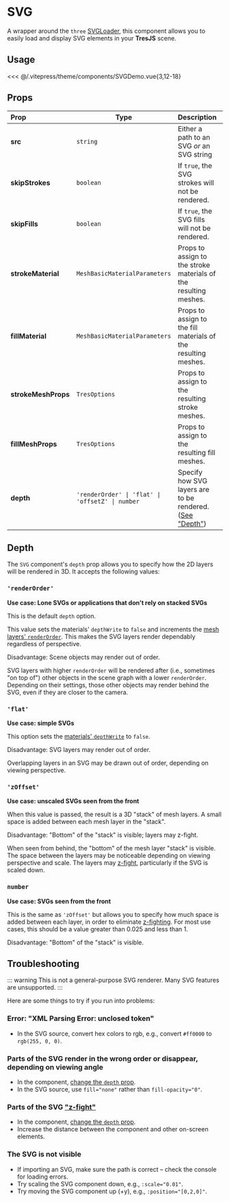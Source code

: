 # SVG <Badge type="warning" text="^3.3.0" />

<DocsDemo>
  <SVGDemo />
</DocsDemo>

A wrapper around the `three` [SVGLoader](https://threejs.org/examples/?q=sv#webgl_loader_svg), this component allows you to easily load and display SVG elements in your **TresJS** scene. 

## Usage

<<< @/.vitepress/theme/components/SVGDemo.vue{3,12-18}

## Props

| Prop                | Type                                             | Description                                                        | Default       |
| :------------------ | -------------------------------------------------| :----------------------------------------------------------------- | ------------- |
| **src**             | `string`                                         | Either a path to an SVG *or* an SVG string                         |               |
| **skipStrokes**     | `boolean`                                        | If `true`, the SVG strokes will not be rendered.                   | `false`       |
| **skipFills**       | `boolean`                                        | If `true`, the SVG fills will not be rendered.                     | `false`       |
| **strokeMaterial**  | `MeshBasicMaterialParameters`                    | Props to assign to the stroke materials of the resulting meshes.   | `undefined`   |
| **fillMaterial**    | `MeshBasicMaterialParameters`                    | Props to assign to the fill materials of the resulting meshes.     | `undefined`   |
| **strokeMeshProps** | `TresOptions`                                    | Props to assign to the resulting stroke meshes.                    | `undefined`   |
| **fillMeshProps**   | `TresOptions`                                    | Props to assign to the resulting fill meshes.                      | `undefined`   |
| **depth**           | `'renderOrder' \| 'flat' \| 'offsetZ' \| number` | Specify how SVG layers are to be rendered. ([See "Depth"](#depth)) | `renderOrder` |

## Depth

The `SVG` component's `depth` prop allows you to specify how the 2D layers will be rendered in 3D. It accepts the following values:

### `'renderOrder'`

**Use case: Lone SVGs or applications that don't rely on stacked SVGs**

This is the default `depth` option.

This value sets the materials' `depthWrite` to `false` and increments the [mesh layers' `renderOrder`](https://threejs.org/docs/?q=mesh#api/en/core/Object3D.renderOrder). This makes the SVG layers render dependably regardless of perspective.

Disadvantage: Scene objects may render out of order.

SVG layers with higher `renderOrder` will be rendered after (i.e., sometimes "on top of") other objects in the scene graph with a lower `renderOrder`. Depending on their settings, those other objects may render behind the SVG, even if they are closer to the camera.

### `'flat'`

**Use case: simple SVGs**

This option sets the [materials' `depthWrite`](https://threejs.org/docs/?q=mesh#api/en/materials/Material.depthWrite) to `false`.

Disadvantage: SVG layers may render out of order.

Overlapping layers in an SVG may be drawn out of order, depending on viewing perspective.

### `'zOffset'`

**Use case: unscaled SVGs seen from the front**

When this value is passed, the result is a 3D "stack" of mesh layers. A small space is added between each mesh layer in the "stack". 

Disadvantage: "Bottom" of the "stack" is visible; layers may z-fight.

When seen from behind, the "bottom" of the mesh layer "stack" is visible. The space between the layers may be noticeable depending on viewing perspective and scale. The layers may [z-fight](https://en.wikipedia.org/wiki/Z-fighting), particularly if the SVG is scaled down. 

### `number`

**Use case: SVGs seen from the front**

This is the same as `'zOffset'` but allows you to specify how much space is added between each layer, in order to eliminate [z-fighting](https://en.wikipedia.org/wiki/Z-fighting). For most use cases, this should be a value greater than 0.025 and less than 1.

Disadvantage: "Bottom" of the "stack" is visible.

## Troubleshooting

::: warning
This is not a general-purpose SVG renderer. Many SVG features are unsupported. 
:::

Here are some things to try if you run into problems:

### Error: "XML Parsing Error: unclosed token"

* In the SVG source, convert hex colors to rgb, e.g., convert `#ff0000` to `rgb(255, 0, 0)`.

### Parts of the SVG render in the wrong order or disappear, depending on viewing angle

* In the component, [change the `depth` prop](#depth).
* In the SVG source, use `fill="none"` rather than `fill-opacity="0"`.

### Parts of the SVG ["z-fight"](https://en.wikipedia.org/wiki/Z-fighting)

* In the component, [change the `depth` prop](#depth).
* Increase the distance between the component and other on-screen elements.

### The SVG is not visible

* If importing an SVG, make sure the path is correct – check the console for loading errors.
* Try scaling the SVG component down, e.g., `:scale="0.01"`.
* Try moving the SVG component up (+y), e.g., `:position="[0,2,0]"`.